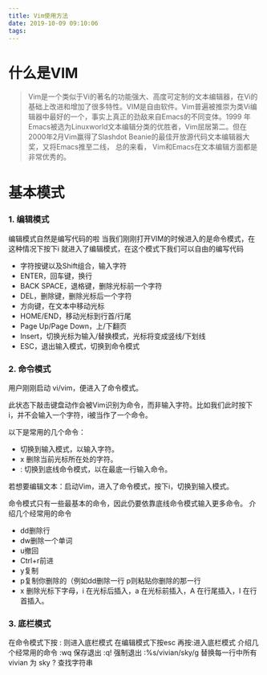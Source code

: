 ```yaml
---
title: Vim使用方法
date: 2019-10-09 09:10:06
tags:
---
```


# 什么是VIM
>Vim是一个类似于Vi的著名的功能强大、高度可定制的文本编辑器，在Vi的基础上改进和增加了很多特性。VIM是自由软件。Vim普遍被推崇为类Vi编辑器中最好的一个，事实上真正的劲敌来自Emacs的不同变体。1999 年Emacs被选为Linuxworld文本编辑分类的优胜者，Vim屈居第二。但在2000年2月Vim赢得了Slashdot Beanie的最佳开放源代码文本编辑器大奖，又将Emacs推至二线， 总的来看， Vim和Emacs在文本编辑方面都是非常优秀的。

# 基本模式
###  1. 编辑模式
编辑模式自然是编写代码的啦
当我们刚刚打开VIM的时候进入的是命令模式，在这种情况下按下i 就进入了编辑模式，在这个模式下我们可以自由的编写代码
- 字符按键以及Shift组合，输入字符
- ENTER，回车键，换行
- BACK SPACE，退格键，删除光标前一个字符
- DEL，删除键，删除光标后一个字符
- 方向键，在文本中移动光标
- HOME/END，移动光标到行首/行尾
- Page Up/Page Down，上/下翻页
- Insert，切换光标为输入/替换模式，光标将变成竖线/下划线
- ESC，退出输入模式，切换到命令模式

### 2. 命令模式
用户刚刚启动 vi/vim，便进入了命令模式。

此状态下敲击键盘动作会被Vim识别为命令，而非输入字符。比如我们此时按下i，并不会输入一个字符，i被当作了一个命令。

以下是常用的几个命令：

-  切换到输入模式，以输入字符。
- x 删除当前光标所在处的字符。
- : 切换到底线命令模式，以在最底一行输入命令。

若想要编辑文本：启动Vim，进入了命令模式，按下i，切换到输入模式。

命令模式只有一些最基本的命令，因此仍要依靠底线命令模式输入更多命令。 
介绍几个经常用的命令
- dd删除行
- dw删除一个单词
- u撤回
- Ctrl+r前进
- y复制
- p复制你删除的（例如dd删除一行 p则粘贴你删除的那一行
- x 删除光标下字母，i 在光标后插入，a 在光标前插入，A 在行尾插入，I 在行首插入。

### 3. 底栏模式
在命令模式下按 : 则进入底栏模式
在编辑模式下按esc 再按:进入底栏模式
介绍几个经常用的命令
:wq 保存退出
:q! 强制退出
:%s/vivian/sky/g 替换每一行中所有 vivian 为 sky
? 查找字符串